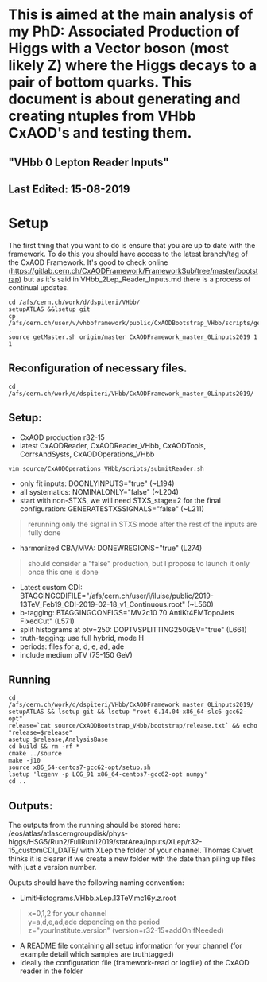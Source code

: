 # This is aimed at the main analysis of my PhD: Associated Production of Higgs with a Vector boson (most likely Z) where the Higgs decays to a pair of bottom quarks. This document is about generating and creating ntuples from VHbb CxAOD's and testing them. #

## "VHbb 0 Lepton Reader Inputs" ##

Last Edited: 15-08-2019
-------------------------------------------------------------------------------

# Setup

The first thing that you want to do is ensure that you are up to date with the framework. To do this you should have access to the latest branch/tag of the CxAOD Framework. It's good to check online
(https://gitlab.cern.ch/CxAODFramework/FrameworkSub/tree/master/bootstrap) but as it's said in VHbb_2Lep_Reader_Inputs.md there is a process of continual updates.

~~~
cd /afs/cern.ch/work/d/dspiteri/VHbb/
setupATLAS &&lsetup git
cp /afs/cern.ch/user/v/vhbbframework/public/CxAODBootstrap_VHbb/scripts/getMaster.sh .
source getMaster.sh origin/master CxAODFramework_master_0Linputs2019 1 1
~~~

## Reconfiguration of necessary files.
~~~
cd /afs/cern.ch/work/d/dspiteri/VHbb/CxAODFramework_master_0Linputs2019/
~~~
## Setup:
- CxAOD production r32-15
- latest CxAODReader, CxAODReader_VHbb, CxAODTools, CorrsAndSysts, CxAODOperations_VHbb
~~~
vim source/CxAODOperations_VHbb/scripts/submitReader.sh
~~~
- only fit inputs: DOONLYINPUTS="true" (~L194)
- all systematics: NOMINALONLY="false" (~L204)
- start with non-STXS, we will need STXS_stage=2 for the final configuration: GENERATESTXSSIGNALS="false" (~L211)
>  rerunning only the signal in STXS mode after the rest of the inputs are fully done
- harmonized CBA/MVA: DONEWREGIONS="true" (L274)
>   should  consider a "false" production, but I propose to launch it only once this one is done
- Latest custom CDI: BTAGGINGCDIFILE="/afs/cern.ch/user/i/iluise/public/2019-13TeV_Feb19_CDI-2019-02-18_v1_Continuous.root" (~L560)
- b-tagging: BTAGGINGCONFIGS="MV2c10 70 AntiKt4EMTopoJets FixedCut" (L571)
- split histograms at ptv=250: DOPTVSPLITTING250GEV="true" (L661)
- truth-tagging: use full hybrid, mode H
- periods: files for a, d, e, ad, ade
- include medium pTV (75-150 GeV)

## Running 
~~~
cd /afs/cern.ch/work/d/dspiteri/VHbb/CxAODFramework_master_0Linputs2019/
setupATLAS && lsetup git && lsetup "root 6.14.04-x86_64-slc6-gcc62-opt" 
release=`cat source/CxAODBootstrap_VHbb/bootstrap/release.txt` && echo "release=$release"
asetup $release,AnalysisBase
cd build && rm -rf *
cmake ../source
make -j10
source x86_64-centos7-gcc62-opt/setup.sh
lsetup 'lcgenv -p LCG_91 x86_64-centos7-gcc62-opt numpy'
cd ..
~~~

## Outputs:
The outputs from the running should be stored here:
/eos/atlas/atlascerngroupdisk/phys-higgs/HSG5/Run2/FullRunII2019/statArea/inputs/XLep/r32-15_customCDI_DATE/
with XLep the folder of your channel. Thomas Calvet thinks it is clearer if we create a new folder with the date than piling up files with just a version number.

Ouputs should have the following naming convention:
- LimitHistograms.VHbb.*x*Lep.13TeV.mc16*y*.*z*.root
>  x=0,1,2 for your channel                                                                                    
>  y=a,d,e,ad,ade depending on the period                                                                      
>  z="yourInstitute.version" (version=r32-15+addOnIfNeeded)   

- A README file containing all setup information for your channel (for example detail which samples are truthtagged)
- Ideally the configuration file (framework-read or logfile) of the CxAOD reader in the folder
